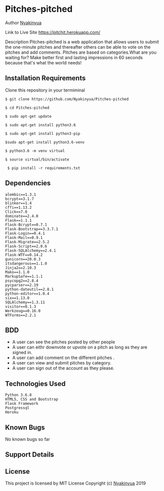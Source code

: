 # Pitches-pitched


Author
[Nyakinyua](https://github.com/Nyakinyua)

Link to Live Site
https://pitchit.herokuapp.com/

Description
Pitches-pitched is a web application that allows users to submit the one-minute pitches and thereafter others can be able to vote on the pitches and add comments. Pitches are based on categories.What are you waiting for? Make better first and lasting  impressions in 60 seconds because that's what the world needs! 

## Installation Requirements
Clone this repository in your termiminal

`$ git clone https://github.com/Nyakinyua/Pitches-pitched`

`$ cd Pitches-pitched`

`$ sudo apt-get update`

`$ sudo apt-get install python3.6`

`$ sudo apt-get install python3-pip`

 `$sudo apt-get install python3.6-venv`
   
`$ python3.6 -m venv virtual`
   
 `$ source virtual/bin/activate`

 ` $ pip install -r requirements.txt`
 ##   Dependencies
    alembic==1.3.1
    bcrypt==3.1.7
    blinker==1.4
    cffi==1.13.2
    Click==7.0
    dominate==2.4.0
    Flask==1.1.1
    Flask-Bcrypt==0.7.1
    Flask-Bootstrap==3.3.7.1
    Flask-Login==0.4.1
    Flask-Mail==0.9.1
    Flask-Migrate==2.5.2
    Flask-Script==2.0.6
    Flask-SQLAlchemy==2.4.1
    Flask-WTF==0.14.2
    gunicorn==20.0.3
    itsdangerous==1.1.0
    Jinja2==2.10.3
    Mako==1.1.0
    MarkupSafe==1.1.1
    psycopg2==2.8.4
    pycparser==2.19
    python-dateutil==2.8.1
    python-editor==1.0.4
    six==1.13.0
    SQLAlchemy==1.3.11
    visitor==0.1.3
    Werkzeug==0.16.0
    WTForms==2.2.1



## BDD
   * A user can see the pitches posted by other people
   * A user can eithr downvote or upvote on a pitch as long as they are signed in.
   * A user can add comment on the different pitches .
   * A user can view and submit pitches by category.
   * A user can sign out of the account as they please.
## Technologies Used
    Python 3.6.8
    HTML5, CSS and Bootstrap
    Flask Framework
    Postgressql
    Heroku
## Known Bugs
No known bugs so far

## Support Details


## License
This project is licensed by MIT License
Copyright (c) [Nyakinyua](wanyakinyua@) 2019
